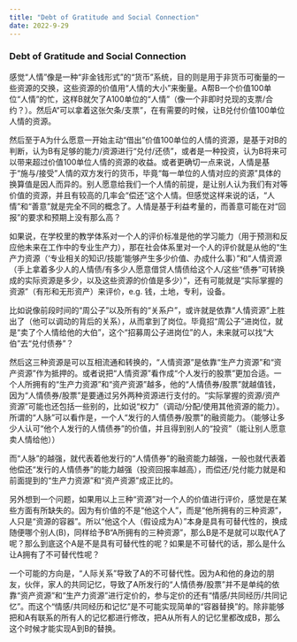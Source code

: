 ```yaml
---
title: "Debt of Gratitude and Social Connection"
date: 2022-9-29
---
```


### Debt of Gratitude and Social Connection

感觉“人情”像是一种“非金钱形式”的“货币”系统，目的则是用于非货币可衡量的一些资源的交换，这些资源的价值用“人情的大小”来衡量。A帮B一个价值100单位“人情”的忙，这样B就欠了A100单位的“人情”（像一个非即时兑现的支票/合约？）。然后A“可以拿着这张欠条/支票”，在有需要的时候，让B兑付价值100单位人情的资源。

然后至于A为什么愿意一开始主动“借出”价值100单位的人情的资源，是基于对B的判断，认为B有足够的能力/资源进行“兑付/还债”，或者是一种投资，认为B将来可以带来超过价值100单位人情的资源的收益。或者更确切一点来说，人情是基于“施与/接受”人情的双方发行的货币，毕竟“每一单位的人情对应的资源”具体的换算值是因人而异的。别人愿意给我们一个人情的前提，是让别人认为我们有对等价值的资源，并且有较高的几率会“偿还”这个人情。但感觉这样来说的话，“人情”和“善意”就是完全不同的概念了。人情是基于利益考量的，而善意可能在对“回报”的要求和预期上没有那么高？

如果说，在学校里的教学体系对一个人的评价标准是他的学习能力（用于预测和反应他未来在工作中的专业生产力），那在社会体系里对一个人的评价就是从他的“生产力资源（‘专业相关的知识/技能’能够产生多少价值、办成什么事）”和“人情资源（手上拿着多少人的人情债/有多少人愿意借贷人情债给这个人/这些“债券”可转换成的实际资源是多少，以及这些资源的价值是多少）”，还有可能就是“实际掌握的资源”（有形和无形资产）来评价，e.g. 钱，土地，专利，设备。

比如说像前段时间的“周公子”以及所有的“关系户”，或许就是依靠“人情资源”上胜出了（他可以调动的背后的关系），从而拿到了岗位。毕竟招“周公子”进岗位，就是“卖了个人情给他的大伯”，这个“招募周公子进岗位”的人，未来就可以找“大伯”去“兑付债券”？

然后这三种资源是可以互相流通和转换的，“人情资源”是依靠“生产力资源”和“资产资源”作为抵押的。或者说把“人情资源”看作成“个人发行的股票”更加合适。一个人所拥有的“生产力资源”和“资产资源”越多，他的“人情债券/股票”就越值钱，因为“人情债券/股票”是要通过另外两种资源进行支付的。“实际掌握的资源/资产资源”可能也还包括一些别的，比如说“权力”（调动/分配/使用其他资源的能力）。所谓的“人脉”可以看作是，一个人“发行的人情债券/股票”的融资能力。（能够让多少人认可“他个人发行的人情债券”的价值，并且得到别人的“投资”（能让别人愿意卖人情给他））

而“人脉”的越强，就代表着他发行的“人情债券”的融资能力越强，一般也就代表着他偿还“发行的人情债券”的能力越强（投资回报率越高），而偿还/兑付能力就是和前面提到的“生产力资源”和“资产资源”成正比的。

另外想到一个问题，如果用以上三种“资源”对一个人的价值进行评价，感觉是在某些方面有所缺失的。因为有价值的不是“他这个人”，而是“他所拥有的三种资源”，人只是“资源的容器”。所以“他这个人（假设成为A）”本身是具有可替代性的，换成随便哪个别人(B)，同样给予B“A所拥有的三种资源”，那么B是不是就可以取代A了呢？那么到底这个A是不是具有可替代性的呢？如果是不可替代的话，那么是什么让A拥有了不可替代性呢？

一个可能的方向是，“人际关系”导致了A的不可替代性。因为A和他的身边的朋友，伙伴，家人的共同记忆，导致了A所发行的“人情债券/股票”并不是单纯的依靠“资产资源”和“生产力资源”进行定价的，参与定价的还有“情感/共同经历/共同记忆”。而这个“情感/共同经历和记忆”是不可能实现简单的“容器替换”的。除非能够把和A有联系的所有人的记忆都进行修改，把A从所有人的记忆里都改成B，那么这个时候才能实现A到B的替换。
